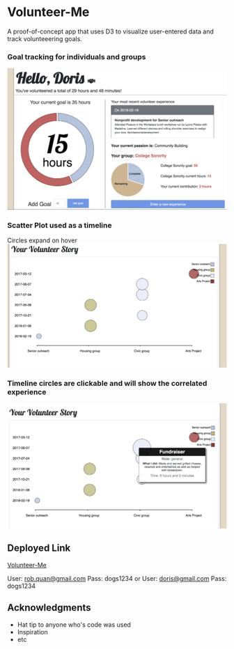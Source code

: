 # Volunteer-Me

A proof-of-concept app that uses D3 to visualize user-entered data and track volunteeering goals. 

### Goal tracking for individuals and groups

![Goal trackers](https://github.com/TheRobQ/Volunteer-Me/blob/master/public/img/Cover1.png "Cover")

### Scatter Plot used as a timeline
Circles expand on hover
![Time trackers](https://github.com/TheRobQ/Volunteer-Me/blob/master/public/img/Chart1.png "Chart")

### Timeline circles are clickable and will show the correlated experience

![Experience](https://github.com/TheRobQ/Volunteer-Me/blob/master/public/img/Expand1.png "Expereince")

## Deployed Link
[Volunteer-Me](https://volunteering-me.herokuapp.com/)

User: rob.quan@gmail.com
Pass: dogs1234
or
User: doris@gmail.com
Pass: dogs1234

## Acknowledgments

* Hat tip to anyone who's code was used
* Inspiration
* etc
